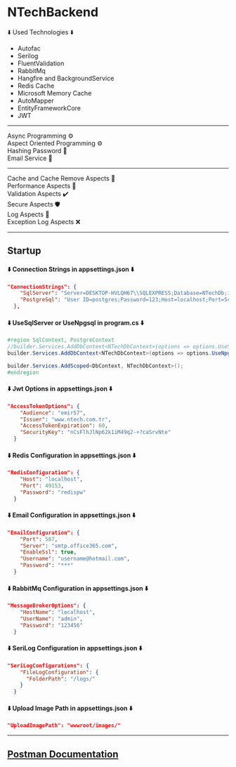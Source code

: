 # NTechBackend

⬇️ Used Technologies ⬇️
<ul>
  <li>Autofac</li>
  <li>Serilog</li>
  <li>FluentValidation</li>
  <li>RabbitMq</li>
  <li>Hangfire and BackgroundService</li>
  <li>Redis Cache</li>
  <li>Microsoft Memory Cache</li>
  <li>AutoMapper</li>
  <li>EntityFrameworkCore</li>
  <li>JWT</li>
</ul>
<hr>
Async Programming ⚙️<br>
Aspect Oriented Programming ⚙️ <br>
Hashing Password 🔑 <br>
Email Service 📧 <br>
<hr>
Cache and Cache Remove Aspects 🧰 <br>
Performance Aspects 🚀 <br>
Validation Aspects ✔️ <br>
Secure Aspects 🛡️ <br>
Log Aspects 📓 <br>
Exception Log Aspects ❌ <br>

<hr>
<h2>Startup</h3>
<h4>⬇️ Connection Strings in appsettings.json ⬇️</h4>

```json
"ConnectionStrings": {
    "SqlServer": "Server=DESKTOP-HVLQH67\\SQLEXPRESS;Database=NTechDb;integrated security=true",
    "PostgreSql": "User ID=postgres;Password=123;Host=localhost;Port=5432;Database=NTechDb;"
  },
```
<h4>⬇️ UseSqlServer or UseNpgsql in program.cs ⬇️</h4>

```c#
#region SqlContext, PostgreContext
//builder.Services.AddDbContext<NTechDbContext>(options => options.UseSqlServer(builder.Configuration.GetConnectionString("SqlServer")));
builder.Services.AddDbContext<NTechDbContext>(options => options.UseNpgsql(builder.Configuration.GetConnectionString("PostgreSql")));

builder.Services.AddScoped<DbContext, NTechDbContext>();
#endregion
```

<h4>⬇️ Jwt Options in appsettings.json ⬇️</h4>

```json
"AccessTokenOptions": {
    "Audience": "emir57",
    "Issuer": "www.ntech.com.tr",
    "AccessTokenExpiration": 60,
    "SecurityKey": "nCsFlhJlNp62k1iM49q2-+?caSrvNte"
  }
```
<h4>⬇️ Redis Configuration in appsettings.json ⬇️</h4>

```json
"RedisConfiguration": {
    "Host": "localhost",
    "Port": 49153,
    "Password": "redispw"
  }
```
<h4>⬇️ Email Configuration in appsettings.json ⬇️</h4>

```json
"EmailConfiguration": {
    "Port": 587,
    "Server": "smtp.office365.com",
    "EnableSsl": true,
    "Username": "username@hotmail.com",
    "Password": "***"
  }
```
<h4>⬇️ RabbitMq Configuration in appsettings.json ⬇️</h4>

```json
"MessageBrokerOptions": {
    "HostName": "localhost",
    "UserName": "admin",
    "Password": "123456"
  }
```
<h4>⬇️ SeriLog Configuration in appsettings.json ⬇️</h4>

```json
"SeriLogConfigurations": {
    "FileLogConfiguration": {
      "FolderPath": "/logs/"
    }
  }
```
<h4>⬇️ Upload Image Path in appsettings.json ⬇️</h4>

```json
"UploadImagePath": "wwwroot/images/"
```



<hr>

<h2>
<a href="https://documenter.getpostman.com/view/17832908/VUjTkiTt#816019f3-f6ca-436f-9a17-faa58d9e2e06">Postman Documentation</a>
</h2>
